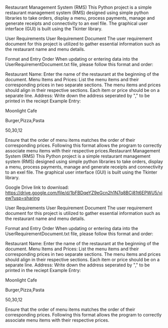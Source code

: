 Restaurant Management System (RMS) This Python project is a simple restaurant management system (RMS) designed using simple python libraries to take orders, display a menu, process payments, manage and generate receipts and connectivity to an exel file. The graphical user interface (GUI) is built using the Tkinter library.

User Requirements User Requirement Document The user requirement document for this project is utilized to gather essential information such as the restaurant name and menu details.

Format and Entry Order When updating or entering data into the UserRequirementDocument.txt file, please follow this format and order:

Restaurant Name: Enter the name of the restaurant at the beginning of the document. Menu Items and Prices: List the menu items and their corresponding prices in two separate sections. The menu items and prices should align in their respective sections. Each item or price should be on a separate line. Address: Write down the address seperated by "," to be printed in the reciept Example Entry:

Moonlight Cafe

Burger,Pizza,Pasta

50,30,12

Ensure that the order of menu items matches the order of their corresponding prices. Following this format allows the program to correctly associate menu items with their respective prices.Restaurant Management System (RMS) This Python project is a simple restaurant management system (RMS) designed using simple python libraries to take orders, display a menu, process payments, manage and generate receipts and connectivity to an exel file. The graphical user interface (GUI) is built using the Tkinter library.

Google Drive link to download: https://drive.google.com/file/d/1bFBDqeYZ9eGcn2h1N7q8BCj81t6EPWU5/view?usp=sharing

User Requirements User Requirement Document The user requirement document for this project is utilized to gather essential information such as the restaurant name and menu details.

Format and Entry Order When updating or entering data into the UserRequirementDocument.txt file, please follow this format and order:

Restaurant Name: Enter the name of the restaurant at the beginning of the document. Menu Items and Prices: List the menu items and their corresponding prices in two separate sections. The menu items and prices should align in their respective sections. Each item or price should be on a separate line. Address: Write down the address seperated by "," to be printed in the reciept Example Entry:

Moonlight Cafe

Burger,Pizza,Pasta

50,30,12

Ensure that the order of menu items matches the order of their corresponding prices. Following this format allows the program to correctly associate menu items with their respective prices.
